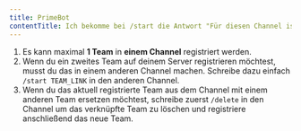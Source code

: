 ```yaml
---
title: PrimeBot
contentTitle: Ich bekomme bei /start die Antwort "Für diesen Channel ist bereits ein Team registriert."
---
```


1. Es kann maximal **1 Team** in **einem Channel** registriert werden.
2. Wenn du ein zweites Team auf deinem Server registrieren möchtest, musst du das in einem anderen Channel machen.
   Schreibe dazu einfach `/start TEAM_LINK` in den anderen Channel.
3. Wenn du das aktuell registrierte Team aus dem Channel mit einem anderen Team ersetzen möchtest, schreibe
   zuerst `/delete` in den Channel um das verknüpfte Team zu löschen und registriere anschließend das neue Team.
